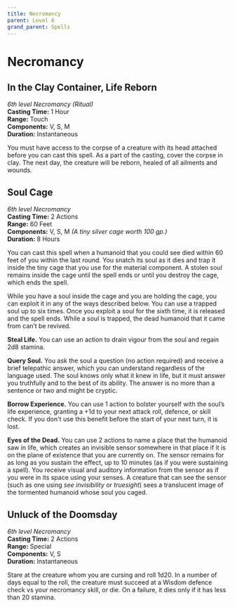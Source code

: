 ```yaml
---
title: Necromancy
parent: Level 6
grand_parent: Spells
---
```


# Necromancy

## In the Clay Container, Life Reborn
*6th level Necromancy (Ritual)*<br>
**Casting Time:** 1 Hour<br>
**Range:** Touch<br>
**Components:** V, S, M<br>
**Duration:** Instantaneous

You must have access to the corpse of a creature with its head attached before you can cast this spell. As a part of the casting, cover the corpse in clay. The next day, the creature will be reborn, healed of all ailments and wounds. 

## Soul Cage
*6th level Necromancy*<br>
**Casting Time:** 2 Actions<br>
**Range:** 60 Feet<br>
**Components:** V, S, M *(A tiny silver cage worth 100 gp.)*<br>
**Duration:** 8 Hours

You can cast this spell when a humanoid that you could see died within 60 feet of you within the last round. You snatch its soul as it dies and trap it inside the tiny cage that you use for the material component. A stolen soul remains inside the cage until the spell ends or until you destroy the cage, which ends the spell. 

While you have a soul inside the cage and you are holding the cage, you can exploit it in any of the ways described below. You can use a trapped soul up to six times. Once you exploit a soul for the sixth time, it is released and the spell ends. While a soul is trapped, the dead humanoid that it came from can’t be revived.

**Steal Life.** You can use an action to drain vigour from the soul and regain 2d8 stamina.

**Query Soul.** You ask the soul a question (no action required) and receive a brief telepathic answer, which you can understand regardless of the language used. The soul knows only what it knew in life, but it must answer you truthfully and to the best of its ability. The answer is no more than a sentence or two and might be cryptic.

**Borrow Experience.** You can use 1 action to bolster yourself with the soul’s life experience, granting a +1d to your next attack roll, defence, or skill check. If you don't use this benefit before the start of your next turn, it is lost.

**Eyes of the Dead.** You can use 2 actions to name a place that the humanoid saw in life, which creates an invisible sensor somewhere in that place if it is on the plane of existence that you are currently on. The sensor remains for as long as you sustain the effect, up to 10 minutes (as if you were sustaining a spell). You receive visual and auditory information from the sensor as if you were in its space using your senses. A creature that can see the sensor (such as one using *see invisibility* or *truesight*) sees a translucent image of the tormented humanoid whose soul you caged.

## Unluck of the Doomsday
*6th level Necromancy*<br>
**Casting Time:** 2 Actions<br>
**Range:** Special<br>
**Components:** V, S<br>
**Duration:** Instantaneous

Stare at the creature whom you are cursing and roll 1d20. In a number of days equal to the roll, the creature must succeed at a Wisdom defence check vs your necromancy skill, or die. On a failure, it dies only if it has less than 20 stamina.
